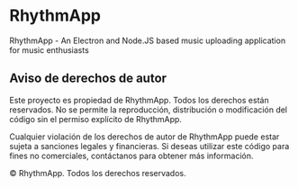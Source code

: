 # RhythmApp
RhythmApp - An Electron and Node.JS based music uploading application for music enthusiasts

## Aviso de derechos de autor

Este proyecto es propiedad de RhythmApp. Todos los derechos están reservados. No se permite la reproducción, distribución o modificación del código sin el permiso explícito de RhythmApp.

Cualquier violación de los derechos de autor de RhythmApp puede estar sujeta a sanciones legales y financieras. Si deseas utilizar este código para fines no comerciales, contáctanos para obtener más información.

© RhythmApp. Todos los derechos reservados.
